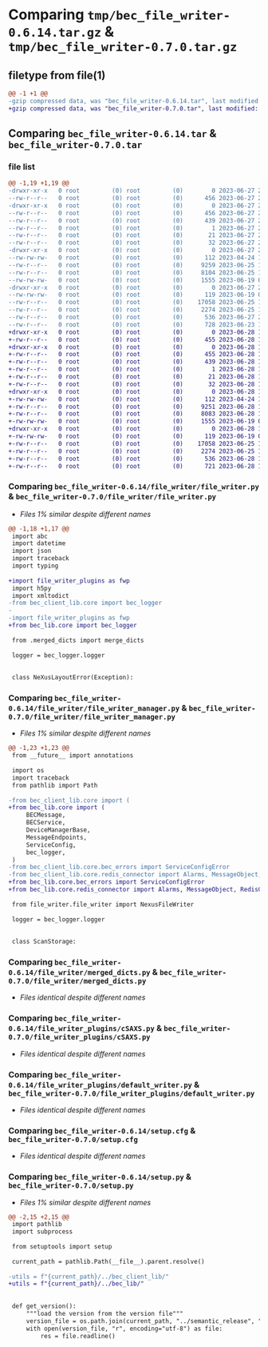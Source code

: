 # Comparing `tmp/bec_file_writer-0.6.14.tar.gz` & `tmp/bec_file_writer-0.7.0.tar.gz`

## filetype from file(1)

```diff
@@ -1 +1 @@
-gzip compressed data, was "bec_file_writer-0.6.14.tar", last modified: Tue Jun 27 21:03:27 2023, max compression
+gzip compressed data, was "bec_file_writer-0.7.0.tar", last modified: Wed Jun 28 10:26:15 2023, max compression
```

## Comparing `bec_file_writer-0.6.14.tar` & `bec_file_writer-0.7.0.tar`

### file list

```diff
@@ -1,19 +1,19 @@
-drwxr-xr-x   0 root         (0) root         (0)        0 2023-06-27 21:03:27.720059 bec_file_writer-0.6.14/
--rw-r--r--   0 root         (0) root         (0)      456 2023-06-27 21:03:27.720059 bec_file_writer-0.6.14/PKG-INFO
-drwxr-xr-x   0 root         (0) root         (0)        0 2023-06-27 21:03:27.720059 bec_file_writer-0.6.14/bec_file_writer.egg-info/
--rw-r--r--   0 root         (0) root         (0)      456 2023-06-27 21:03:27.000000 bec_file_writer-0.6.14/bec_file_writer.egg-info/PKG-INFO
--rw-r--r--   0 root         (0) root         (0)      439 2023-06-27 21:03:27.000000 bec_file_writer-0.6.14/bec_file_writer.egg-info/SOURCES.txt
--rw-r--r--   0 root         (0) root         (0)        1 2023-06-27 21:03:27.000000 bec_file_writer-0.6.14/bec_file_writer.egg-info/dependency_links.txt
--rw-r--r--   0 root         (0) root         (0)       21 2023-06-27 21:03:27.000000 bec_file_writer-0.6.14/bec_file_writer.egg-info/requires.txt
--rw-r--r--   0 root         (0) root         (0)       32 2023-06-27 21:03:27.000000 bec_file_writer-0.6.14/bec_file_writer.egg-info/top_level.txt
-drwxr-xr-x   0 root         (0) root         (0)        0 2023-06-27 21:03:27.718059 bec_file_writer-0.6.14/file_writer/
--rw-rw-rw-   0 root         (0) root         (0)      112 2023-04-24 15:23:42.000000 bec_file_writer-0.6.14/file_writer/__init__.py
--rw-r--r--   0 root         (0) root         (0)     9259 2023-06-25 19:44:47.000000 bec_file_writer-0.6.14/file_writer/file_writer.py
--rw-r--r--   0 root         (0) root         (0)     8104 2023-06-25 18:29:43.000000 bec_file_writer-0.6.14/file_writer/file_writer_manager.py
--rw-rw-rw-   0 root         (0) root         (0)     1555 2023-06-19 08:14:59.000000 bec_file_writer-0.6.14/file_writer/merged_dicts.py
-drwxr-xr-x   0 root         (0) root         (0)        0 2023-06-27 21:03:27.719059 bec_file_writer-0.6.14/file_writer_plugins/
--rw-rw-rw-   0 root         (0) root         (0)      119 2023-06-19 08:14:59.000000 bec_file_writer-0.6.14/file_writer_plugins/__init__.py
--rw-r--r--   0 root         (0) root         (0)    17058 2023-06-25 18:29:43.000000 bec_file_writer-0.6.14/file_writer_plugins/cSAXS.py
--rw-r--r--   0 root         (0) root         (0)     2274 2023-06-25 18:29:43.000000 bec_file_writer-0.6.14/file_writer_plugins/default_writer.py
--rw-r--r--   0 root         (0) root         (0)      536 2023-06-27 21:03:27.721059 bec_file_writer-0.6.14/setup.cfg
--rw-r--r--   0 root         (0) root         (0)      728 2023-06-23 18:57:15.000000 bec_file_writer-0.6.14/setup.py
+drwxr-xr-x   0 root         (0) root         (0)        0 2023-06-28 10:26:15.695605 bec_file_writer-0.7.0/
+-rw-r--r--   0 root         (0) root         (0)      455 2023-06-28 10:26:15.695605 bec_file_writer-0.7.0/PKG-INFO
+drwxr-xr-x   0 root         (0) root         (0)        0 2023-06-28 10:26:15.695605 bec_file_writer-0.7.0/bec_file_writer.egg-info/
+-rw-r--r--   0 root         (0) root         (0)      455 2023-06-28 10:26:15.000000 bec_file_writer-0.7.0/bec_file_writer.egg-info/PKG-INFO
+-rw-r--r--   0 root         (0) root         (0)      439 2023-06-28 10:26:15.000000 bec_file_writer-0.7.0/bec_file_writer.egg-info/SOURCES.txt
+-rw-r--r--   0 root         (0) root         (0)        1 2023-06-28 10:26:15.000000 bec_file_writer-0.7.0/bec_file_writer.egg-info/dependency_links.txt
+-rw-r--r--   0 root         (0) root         (0)       21 2023-06-28 10:26:15.000000 bec_file_writer-0.7.0/bec_file_writer.egg-info/requires.txt
+-rw-r--r--   0 root         (0) root         (0)       32 2023-06-28 10:26:15.000000 bec_file_writer-0.7.0/bec_file_writer.egg-info/top_level.txt
+drwxr-xr-x   0 root         (0) root         (0)        0 2023-06-28 10:26:15.693605 bec_file_writer-0.7.0/file_writer/
+-rw-rw-rw-   0 root         (0) root         (0)      112 2023-04-24 15:23:42.000000 bec_file_writer-0.7.0/file_writer/__init__.py
+-rw-r--r--   0 root         (0) root         (0)     9251 2023-06-28 10:25:33.000000 bec_file_writer-0.7.0/file_writer/file_writer.py
+-rw-r--r--   0 root         (0) root         (0)     8083 2023-06-28 10:25:33.000000 bec_file_writer-0.7.0/file_writer/file_writer_manager.py
+-rw-rw-rw-   0 root         (0) root         (0)     1555 2023-06-19 08:15:20.000000 bec_file_writer-0.7.0/file_writer/merged_dicts.py
+drwxr-xr-x   0 root         (0) root         (0)        0 2023-06-28 10:26:15.694605 bec_file_writer-0.7.0/file_writer_plugins/
+-rw-rw-rw-   0 root         (0) root         (0)      119 2023-06-19 08:15:20.000000 bec_file_writer-0.7.0/file_writer_plugins/__init__.py
+-rw-r--r--   0 root         (0) root         (0)    17058 2023-06-25 18:28:27.000000 bec_file_writer-0.7.0/file_writer_plugins/cSAXS.py
+-rw-r--r--   0 root         (0) root         (0)     2274 2023-06-25 18:28:27.000000 bec_file_writer-0.7.0/file_writer_plugins/default_writer.py
+-rw-r--r--   0 root         (0) root         (0)      536 2023-06-28 10:26:15.695605 bec_file_writer-0.7.0/setup.cfg
+-rw-r--r--   0 root         (0) root         (0)      721 2023-06-28 10:25:33.000000 bec_file_writer-0.7.0/setup.py
```

### Comparing `bec_file_writer-0.6.14/file_writer/file_writer.py` & `bec_file_writer-0.7.0/file_writer/file_writer.py`

 * *Files 1% similar despite different names*

```diff
@@ -1,18 +1,17 @@
 import abc
 import datetime
 import json
 import traceback
 import typing
 
+import file_writer_plugins as fwp
 import h5py
 import xmltodict
-from bec_client_lib.core import bec_logger
-
-import file_writer_plugins as fwp
+from bec_lib.core import bec_logger
 
 from .merged_dicts import merge_dicts
 
 logger = bec_logger.logger
 
 
 class NeXusLayoutError(Exception):
```

### Comparing `bec_file_writer-0.6.14/file_writer/file_writer_manager.py` & `bec_file_writer-0.7.0/file_writer/file_writer_manager.py`

 * *Files 1% similar despite different names*

```diff
@@ -1,23 +1,23 @@
 from __future__ import annotations
 
 import os
 import traceback
 from pathlib import Path
 
-from bec_client_lib.core import (
+from bec_lib.core import (
     BECMessage,
     BECService,
     DeviceManagerBase,
     MessageEndpoints,
     ServiceConfig,
     bec_logger,
 )
-from bec_client_lib.core.bec_errors import ServiceConfigError
-from bec_client_lib.core.redis_connector import Alarms, MessageObject, RedisConnector
+from bec_lib.core.bec_errors import ServiceConfigError
+from bec_lib.core.redis_connector import Alarms, MessageObject, RedisConnector
 
 from file_writer.file_writer import NexusFileWriter
 
 logger = bec_logger.logger
 
 
 class ScanStorage:
```

### Comparing `bec_file_writer-0.6.14/file_writer/merged_dicts.py` & `bec_file_writer-0.7.0/file_writer/merged_dicts.py`

 * *Files identical despite different names*

### Comparing `bec_file_writer-0.6.14/file_writer_plugins/cSAXS.py` & `bec_file_writer-0.7.0/file_writer_plugins/cSAXS.py`

 * *Files identical despite different names*

### Comparing `bec_file_writer-0.6.14/file_writer_plugins/default_writer.py` & `bec_file_writer-0.7.0/file_writer_plugins/default_writer.py`

 * *Files identical despite different names*

### Comparing `bec_file_writer-0.6.14/setup.cfg` & `bec_file_writer-0.7.0/setup.cfg`

 * *Files identical despite different names*

### Comparing `bec_file_writer-0.6.14/setup.py` & `bec_file_writer-0.7.0/setup.py`

 * *Files 1% similar despite different names*

```diff
@@ -2,15 +2,15 @@
 import pathlib
 import subprocess
 
 from setuptools import setup
 
 current_path = pathlib.Path(__file__).parent.resolve()
 
-utils = f"{current_path}/../bec_client_lib/"
+utils = f"{current_path}/../bec_lib/"
 
 
 def get_version():
     """load the version from the version file"""
     version_file = os.path.join(current_path, "../semantic_release", "__init__.py")
     with open(version_file, "r", encoding="utf-8") as file:
         res = file.readline()
```


